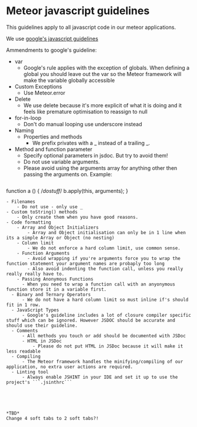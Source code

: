 # Meteor javascript guidelines
This guidelines apply to all javascript code in our meteor applications.

We use [google's javascript guidelines](https://google-styleguide.googlecode.com/svn/trunk/javascriptguide.xml)

Ammendments to google's guideline:
- var
    - Google's rule applies with the exception of globals. When defining a global you should leave out the var so the Meteor framework will make the variable globally accessible
- Custom Exceptions
    - Use Meteor.error﻿
- Delete
    - We use delete because it's more explicit of what it is doing and it feels like premature optimisation to reassign to null
- for-in-loop
    - Don't do manual looping use underscore﻿ instead
- Naming
    - Properties and methods
        - We prefix privates with a _ instead of a trailing _.
- Method and function parameter
   - Specify optional parameters in jsdoc. But try to avoid them!
   - Do not use variable arguments.
   - Please avoid using the arguments array for anything other then passing the arguments on. Example:
   ```javascript
function a () {
	/*dostuff*/
	b.apply(this, arguments);
}
```
- Filenames
    - Do not use - only use _
- Custom toString() methods
    - Only create them when you have good reasons.
- Code formatting
	- Array and Object Initializers
		- Array and Object initialisation can only be in 1 line when its a simple Array or Object (no nesting)
	- Column limit
		- We do not enforce a hard column limit, use common sense.
	- Function Arguments
		- Avoid wrapping if you're arguments force you to wrap the function statement your argument names are probaply too long
		- Also avoid indenting the function call, unless you really really really have to.
	- Passing Anonymous Functions
      - When you need to wrap a function call with an anyonymous function store it in a variable first.
  - Binary and Ternary Operators
      - We do not have a hard column limit so must inline if's should fit in 1 row.
  - JavaScript Types
      - Google's guideline includes a lot of closure compiler specific stuff which can be ignored. However JSDOC should be accurate and should use their guideline.
  - Comments
      - All methods you touch or add should be documented with JSDoc
      - HTML in JSDoc
          - Please do not put HTML in JSDoc because it will make it less readable
  - Compiling
      - The Meteor framework handles the minifying/compiling of our application, no extra user actions are required.
  - Linting tool
      - Always enable JSHINT in your IDE and set it up to use the project's ```.jsinthrc```
  
  
	


*TBD* 
Change 4 soft tabs to 2 soft tabs?!

